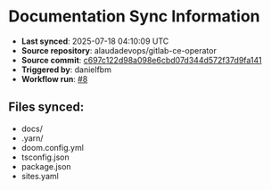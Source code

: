 # Documentation Sync Information

- **Last synced**: 2025-07-18 04:10:09 UTC
- **Source repository**: alaudadevops/gitlab-ce-operator
- **Source commit**: [c697c122d98a098e6cbd07d344d572f37d9fa141](https://github.com/alaudadevops/gitlab-ce-operator/commit/c697c122d98a098e6cbd07d344d572f37d9fa141)
- **Triggered by**: danielfbm
- **Workflow run**: [#8](https://github.com/alaudadevops/gitlab-ce-operator/actions/runs/16361955160)

## Files synced:
- docs/
- .yarn/
- doom.config.yml
- tsconfig.json
- package.json
- sites.yaml
